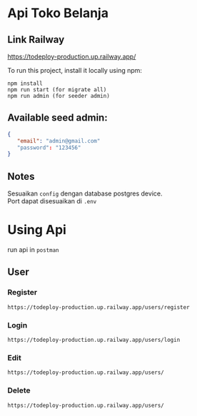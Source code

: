 # Api Toko Belanja
## Link Railway
https://todeploy-production.up.railway.app/

To run this project, install it locally using npm:

```
npm install
npm run start (for migrate all)
npm run admin (for seeder admin)
```

## Available seed admin:
```json
{
   "email": "admin@gmail.com"
   "password": "123456"
}
```



## Notes
Sesuaikan `config` dengan database postgres device. <br>
Port dapat disesuaikan di `.env`

# Using Api
run api in `postman` 

## User

### Register
```
https://todeploy-production.up.railway.app/users/register
```

### Login
```
https://todeploy-production.up.railway.app/users/login
```

### Edit
```
https://todeploy-production.up.railway.app/users/
```

### Delete
```
https://todeploy-production.up.railway.app/users/
```






